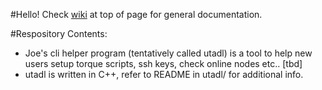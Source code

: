 #Hello! Check [wiki](https://github.com/UTA-HEP-Computing/Documentation/wiki) at top of page for general documentation.

#Respository Contents:

- Joe's cli helper program (tentatively called utadl) is a tool to help new users setup torque scripts, ssh keys, check online nodes etc.. [tbd]
- utadl is written in C++, refer to README in utadl/ for additional info.


